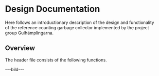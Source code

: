 # Design Documentation
Here follows an introductionary description of the design and functionality of the reference counting garbage collector implemented
by the project group Gulhämplingarna.

## Overview
The header file consists of the following functions.

---bild---

## 
